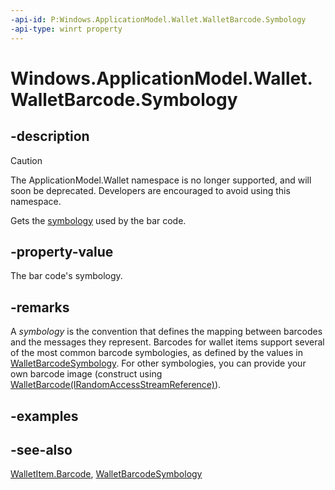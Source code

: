 ```yaml
---
-api-id: P:Windows.ApplicationModel.Wallet.WalletBarcode.Symbology
-api-type: winrt property
---
```


<!-- Property syntax
public Windows.ApplicationModel.Wallet.WalletBarcodeSymbology Symbology { get; }
-->

# Windows.ApplicationModel.Wallet.WalletBarcode.Symbology

## -description
> [!CAUTION]
> The ApplicationModel.Wallet namespace is no longer supported, and will soon be deprecated. Developers are encouraged to avoid using this namespace.

Gets the [symbology](walletbarcodesymbology.md) used by the bar code.

## -property-value
The bar code's symbology.
## -remarks
A *symbology* is the convention that defines the mapping between barcodes and the messages they represent. Barcodes for wallet items support several of the most common barcode symbologies, as defined by the values in [WalletBarcodeSymbology](walletbarcodesymbology.md). For other symbologies, you can provide your own barcode image (construct using [WalletBarcode(IRandomAccessStreamReference)](walletbarcode_walletbarcode_199548425.md)).
<!--in that case, is value Custom? Or Invalid? -->

## -examples

## -see-also
[WalletItem.Barcode](walletitem_barcode.md), [WalletBarcodeSymbology](walletbarcodesymbology.md)